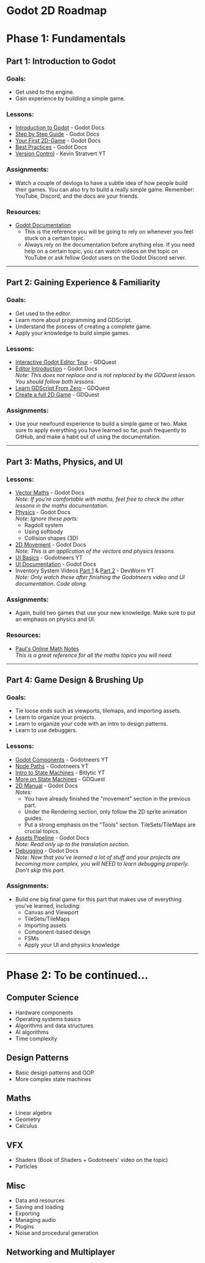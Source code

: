 # Godot 2D Roadmap

# Phase 1: Fundamentals

## Part 1: Introduction to Godot

### Goals:
- Get used to the engine.
- Gain experience by building a simple game.

### Lessons:
- [Introduction to Godot](https://docs.godotengine.org/en/stable/getting_started/introduction/index.html) - Godot Docs
- [Step by Step Guide](https://docs.godotengine.org/en/stable/getting_started/step_by_step/index.html) - Godot Docs
- [Your First 2D-Game](https://docs.godotengine.org/en/stable/getting_started/first_2d_game/index.html) - Godot Docs
- [Best Practices](https://docs.godotengine.org/en/stable/tutorials/best_practices/index.html) - Godot Docs
- [Version Control](https://youtu.be/tRZGeaHPoaw?feature=shared) - Kevin Stratvert YT

### Assignments:
- Watch a couple of devlogs to have a subtle idea of how people build their games. You can also try to build a really simple game. Remember: YouTube, Discord, and the docs are your friends.

### Resources:
- [Godot Documentation](https://docs.godotengine.org/en/stable/index.html)  
  - This is the reference you will be going to rely on whenever you feel stuck on a certain topic.
  - Always rely on the documentation before anything else. If you need help on a certain topic, you can watch videos on the topic on YouTube or ask fellow Godot users on the Godot Discord server.

---

## Part 2: Gaining Experience & Familiarity

### Goals:
- Get used to the editor.
- Learn more about programming and GDScript.
- Understand the process of creating a complete game.
- Apply your knowledge to build simple games.

### Lessons:
- [Interactive Godot Editor Tour](https://www.gdquest.com/tutorial/godot/learning-paths/godot-tours-101/) - GDQuest
- [Editor Introduction](https://docs.godotengine.org/en/stable/tutorials/editor/index.html#editor-s-interface) - Godot Docs  
  _Note: This does not replace and is not replaced by the GDQuest lesson. You should follow both lessons._
- [Learn GDScript From Zero](https://www.gdquest.com/tutorial/godot/learning-paths/learn-gdscript-from-zero/) - GDQuest
- [Create a full 2D Game](https://www.gdquest.com/tutorial/godot/2d/first-2d-game-godot-4/) - GDQuest

### Assignments:
- Use your newfound experience to build a simple game or two. Make sure to apply everything you have learned so far, push frequently to GitHub, and make a habit out of using the documentation.

---

## Part 3: Maths, Physics, and UI

### Lessons:
- [Vector Maths](https://docs.godotengine.org/en/stable/tutorials/math/vector_math.html) - Godot Docs  
  _Note: If you're comfortable with maths, feel free to check the other lessons in the maths documentation._
- [Physics](https://docs.godotengine.org/en/stable/tutorials/physics/index.html) - Godot Docs  
  _Note: Ignore these parts:_
  - Ragdoll system
  - Using softbody
  - Collision shapes (3D)
- [2D Movement](https://docs.godotengine.org/en/stable/tutorials/2d/2d_movement.html) - Godot Docs  
  _Note: This is an application of the vectors and physics lessons._
- [UI Basics](https://youtu.be/1_OFJLyqlXI?feature=shared) - Godotneers YT
- [UI Documentation](https://docs.godotengine.org/en/stable/tutorials/ui/index.html) - Godot Docs
- Inventory System Videos [Part 1](https://youtu.be/X3J0fSodKgs?feature=shared) & [Part 2](https://youtu.be/fyRcR6C5H2g?feature=shared) - DevWorm YT  
  _Note: Only watch these after finishing the Godotneers video and UI documentation. Code along._

### Assignments:
- Again, build two games that use your new knowledge. Make sure to put an emphasis on physics and UI.

### Resources:
- [Paul's Online Math Notes](https://tutorial.math.lamar.edu/)  
  _This is a great reference for all the maths topics you will need._

---

## Part 4: Game Design & Brushing Up

### Goals:
- Tie loose ends such as viewports, tilemaps, and importing assets.
- Learn to organize your projects.
- Learn to organize your code with an intro to design patterns.
- Learn to use debuggers.

### Lessons:
- [Godot Components](https://youtu.be/W8gYHTjDCic?feature=shared) - Godotneers YT
- [Node Paths](https://youtu.be/KzvkrpA5Y3M?feature=shared) - Godotneers YT
- [Intro to State Machines](https://youtu.be/ow_Lum-Agbs?feature=shared) - Bitlytic YT
- [More on State Machines](https://www.gdquest.com/tutorial/godot/design-patterns/finite-state-machine/) - GDQuest
- [2D Manual](https://docs.godotengine.org/en/stable/tutorials/2d/index.html) - Godot Docs  
  _Notes:_
  - You have already finished the "movement" section in the previous part.
  - Under the Rendering section, only follow the 2D sprite animation guides.
  - Put a strong emphasis on the "Tools" section. TileSets/TileMaps are crucial topics.
- [Assets Pipeline](https://docs.godotengine.org/en/stable/tutorials/assets_pipeline/index.html) - Godot Docs  
  _Note: Read only up to the translation section._
- [Debugging](https://docs.godotengine.org/en/stable/tutorials/scripting/debug/debugger_panel.html) - Godot Docs  
  _Note: Now that you've learned a lot of stuff and your projects are becoming more complex, you will NEED to learn debugging properly. Don't skip this part._

### Assignments:
- Build one big final game for this part that makes use of everything you've learned, including:
  - Canvas and Viewport
  - TileSets/TileMaps
  - Importing assets
  - Component-based design
  - FSMs
  - Apply your UI and physics knowledge

---

# Phase 2: To be continued...

## Computer Science
- Hardware components
- Operating systems basics
- Algorithms and data structures
- AI algorithms
- Time complexity

## Design Patterns
- Basic design patterns and OOP
- More complex state machines

## Maths
- Linear algebra
- Geometry
- Calculus

## VFX
- Shaders (Book of Shaders + Godotneers' video on the topic)
- Particles

## Misc
- Data and resources
- Saving and loading
- Exporting
- Managing audio
- Plugins
- Noise and procedural generation

## Networking and Multiplayer
